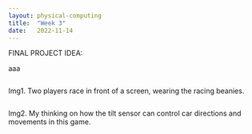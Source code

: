 ```yaml
---
layout: physical-computing
title:  "Week 3"
date:   2022-11-14
---
```


<div id="content-container">
  <div class="col w-45">
    <div class="text-wrapper">
      <p>FINAL PROJECT IDEA:</p>
      <p>aaa</p>
    </div>
    <div class="text-wrapper">
    </div>
    </div>
    
  <div class="col w-45">
    <div class="img-wrapper">
      <img src="{{site.baseurl}}/assets/img/physical-computing/week2/02.png" alt="">
      <p>Img1. Two players race in front of a screen, wearing the racing beanies.</p>
    </div>
    <div class="img-wrapper">
      <img src="{{site.baseurl}}/assets/img/physical-computing/week2/01.png" alt="">
      <p>Img2. My thinking on how the tilt sensor can control car directions and movements in this game.</p>
    </div>
  </div>
</div>